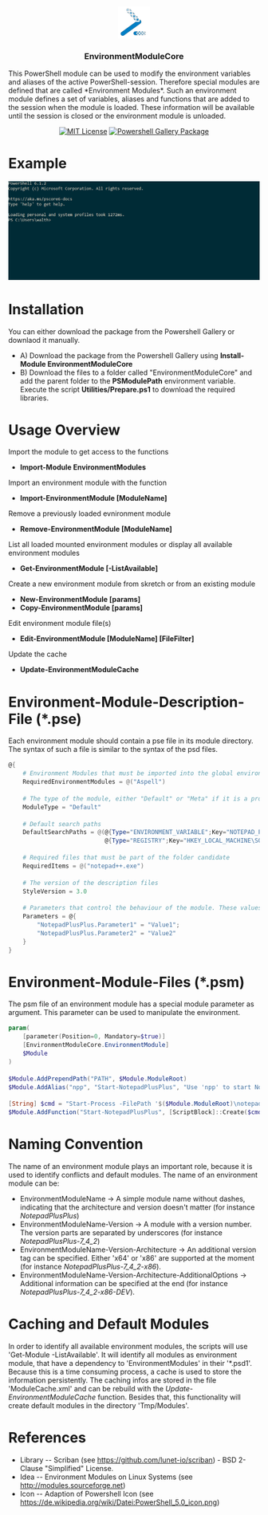 <p align="center">
  <img src="https://github.com/MarcusWalther/EnvironmentModuleCoreSrc/blob/master/Icon.png?raw=true" height="64">
  <h3 align="center">EnvironmentModuleCore</h3>
  <p align="left">This PowerShell module can be used to modify the environment variables and aliases of the active PowerShell-session. Therefore special modules are defined that are called *Environment Modules*. Such an environment module defines a set of variables, aliases and functions that are added to the session when the module is loaded. These information will be available until the session is closed or the environment module is unloaded.<p>
  <p align="center"><a href="https://github.com/MarcusWalther/EnvironmentModuleCore/blob/master/LICENSE.md"><img src="https://img.shields.io/badge/License-MIT-yellow.svg" alt="MIT License"></a>
  <a href="https://www.powershellgallery.com/packages/EnvironmentModuleCore"><img src="https://img.shields.io/powershellgallery/vpre/EnvironmentModuleCore.svg" alt="Powershell Gallery Package"></a></p>

# Example

<p align="center">
<img src="https://github.com/MarcusWalther/EnvironmentModuleCore/blob/master/Samples/PythonScreen.gif">
</p>

# Installation

You can either download the package from the Powershell Gallery or downlaod it manually.
* A) Download the package from the Powershell Gallery using **Install-Module EnvironmentModuleCore**
* B) Download the files to a folder called "EnvironmentModuleCore" and add the parent folder to the **PSModulePath** environment variable. Execute the script **Utilities/Prepare.ps1** to download the required libraries.


# Usage Overview

Import the module to get access to the functions
- **Import-Module EnvironmentModules**

Import an environment module with the function
- **Import-EnvironmentModule [ModuleName]**

Remove a previously loaded evnironment module
- **Remove-EnvironmentModule [ModuleName]**

List all loaded mounted environment modules or display all available environment modules
- **Get-EnvironmentModule [-ListAvailable]**

Create a new environment module from skretch or from an existing module
- **New-EnvironmentModule [params]**
- **Copy-EnvironmentModule [params]**

Edit environment module file(s)
- **Edit-EnvironmentModule [ModuleName] [FileFilter]**

Update the cache
- **Update-EnvironmentModuleCache**

# Environment-Module-Description-File (*.pse)

Each environment module should contain a pse file in its module directory. The syntax of such a file is similar to the syntax of the psd files.

```powershell
@{
    # Environment Modules that must be imported into the global environment prior importing this module
    RequiredEnvironmentModules = @("Aspell")

    # The type of the module, either "Default" or "Meta" if it is a project-module
    ModuleType = "Default"

    # Default search paths
    DefaultSearchPaths = @(@{Type="ENVIRONMENT_VARIABLE";Key="NOTEPAD_PLUS_PLUS_ROOT"}, "C:\Program Files (x86)\Notepad++",
                           @{Type="REGISTRY";Key="HKEY_LOCAL_MACHINE\SOFTWARE\WOW6432Node\Microsoft\Windows\CurrentVersion\Uninstall\Notepad++\DisplayIcon"})

    # Required files that must be part of the folder candidate
    RequiredItems = @("notepad++.exe")

    # The version of the description files
    StyleVersion = 3.0

    # Parameters that control the behaviour of the module. These values can be overwritten by other modules or the user
    Parameters = @{
        "NotepadPlusPlus.Parameter1" = "Value1";
        "NotepadPlusPlus.Parameter2" = "Value2"
    }
}
```

# Environment-Module-Files (*.psm)

The psm file of an environment module has a special module parameter as argument. This parameter can be used to manipulate the environment.

```powershell
param(
    [parameter(Position=0, Mandatory=$true)]
    [EnvironmentModuleCore.EnvironmentModule]
    $Module
)

$Module.AddPrependPath("PATH", $Module.ModuleRoot)
$Module.AddAlias("npp", "Start-NotepadPlusPlus", "Use 'npp' to start NotepadPlusPlus")

[String] $cmd = "Start-Process -FilePath '$($Module.ModuleRoot)\notepad++.exe' @args"
$Module.AddFunction("Start-NotepadPlusPlus", [ScriptBlock]::Create($cmd))
```

# Naming Convention

The name of an environment module plays an important role, because it is used to identify conflicts and default modules. The name of an environment module can be:
 - EnvironmentModuleName -> A simple module name without dashes, indicating that the architecture and version doesn't matter (for instance *NotepadPlusPlus*)
 - EnvironmentModuleName-Version -> A module with a version number. The version parts are separated by underscores (for instance *NotepadPlusPlus-7_4_2*)
 - EnvironmentModuleName-Version-Architecture -> An additional version tag can be specified. Either 'x64' or 'x86' are supported at the moment (for instance *NotepadPlusPlus-7_4_2-x86*).
 - EnvironmentModuleName-Version-Architecture-AdditionalOptions -> Additional information can be specified at the end (for instance *NotepadPlusPlus-7_4_2-x86-DEV*).


# Caching and Default Modules

In order to identify all available environment modules, the scripts will use 'Get-Module -ListAvailable'. It will identify all modules as environment module, that have a dependency to 'EnvironmentModules' in their '\*.psd1'. Because this is a time consuming process, a cache is used to store the information persistently. The caching infos are stored in the file 'ModuleCache.xml' and can be rebuild with the *Update-EnvironmentModuleCache* function. Besides that, this functionality will create default modules in the directory 'Tmp/Modules'.

# References

* Library -- Scriban (see https://github.com/lunet-io/scriban) - BSD 2-Clause "Simplified" License.
* Idea -- Environment Modules on Linux Systems (see http://modules.sourceforge.net)
* Icon -- Adaption of Powershell Icon (see https://de.wikipedia.org/wiki/Datei:PowerShell_5.0_icon.png)
